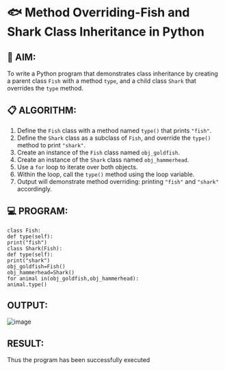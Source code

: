 # 🐟 Method Overriding-Fish and Shark Class Inheritance in Python

## 🧠 AIM:
To write a Python program that demonstrates class inheritance by creating a parent class `Fish` with a method `type`, and a child class `Shark` that overrides the `type` method.

## 📋 ALGORITHM:

1. Define the `Fish` class with a method named `type()` that prints `"fish"`.
2. Define the `Shark` class as a subclass of `Fish`, and override the `type()` method to print `"shark"`.
3. Create an instance of the `Fish` class named `obj_goldfish`.
4. Create an instance of the `Shark` class named `obj_hammerhead`.
5. Use a `for` loop to iterate over both objects.
6. Within the loop, call the `type()` method using the loop variable.
7. Output will demonstrate method overriding: printing `"fish"` and `"shark"` accordingly.

## 💻 PROGRAM:
```
class Fish: 
def type(self): 
print("fish") 
class Shark(Fish): 
def type(self): 
print("shark") 
obj_goldfish=Fish() 
obj_hammerhead=Shark() 
for animal in(obj_goldfish,obj_hammerhead): 
animal.type()
```
## OUTPUT:
![image](https://github.com/user-attachments/assets/6fe7ea45-6c8e-4e11-a913-b4733fa9d571)


## RESULT:
Thus the program has been successfully executed 
